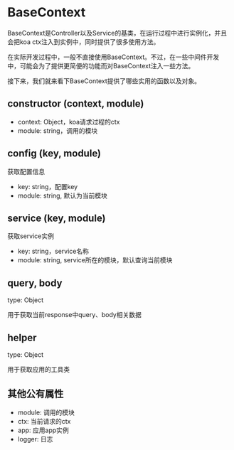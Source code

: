 # BaseContext

BaseContext是Controller以及Service的基类，在运行过程中进行实例化，并且会把koa ctx注入到实例中，同时提供了很多使用方法。

在实际开发过程中，一般不直接使用BaseContext。不过，在一些中间件开发中，可能会为了提供更简便的功能而对BaseContext注入一些方法。

接下来，我们就来看下BaseContext提供了哪些实用的函数以及对象。

## constructor (context, module)

- context: Object，koa请求过程的ctx
- module: string，调用的模块

## config (key, module)

获取配置信息

- key: string，配置key
- module: string, 默认为当前模块

## service (key, module)

获取service实例

- key: string，service名称
- module: string, service所在的模块，默认查询当前模块

## query, body

type: Object

用于获取当前response中query、body相关数据

## helper

type: Object

用于获取应用的工具类

## 其他公有属性

- module: 调用的模块
- ctx: 当前请求的ctx
- app: 应用app实例
- logger: 日志
